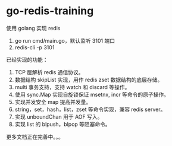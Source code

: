 # go-redis-training

使用 golang 实现 redis 

1. go run cmd/main.go，默认监听 3101 端口
2. redis-cli -p 3101


已经实现的功能：
1. TCP 层解析 redis 通信协议。
2. 数据结构 skipList 实现，用作 redis zset 数据结构的底层存储。
3. multi 事务支持，支持 watch 和 discard 等操作。
4. 使用 sync.Map 实现自旋锁保证 msetnx, incr 等命令的原子操作。
5. 实现并发安全 map 提高并发量。
6. string，set，hash，list，zset 等命令实现，兼容 redis server。
7. 实现 unboundChan 用于 AOF 写入。
8. 实现 list 的 blpush，blpop 等阻塞命令。

更多文档正在完善中。。。

